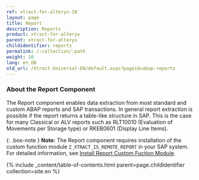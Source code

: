 ```yaml
---
ref: xtract-for-alteryx-10
layout: page
title: Report
description: Reports
product: xtract-for-alteryx
parent: xtract-for-alteryx
childidentifier: reports
permalink: /:collection/:path
weight: 10
lang: en_GB
old_url: /Xtract-Universal-EN/default.aspx?pageid=abap-reports
---
```



### About the Report Component

The Report component enables data extraction from most standard and custom ABAP reports and SAP transactions. 
In general report extraction is possible if the report returns a table-like structure in SAP. 
This is the case for many Classical or ALV reports such as RLT10010 (Evaluation of Movements per Storage type) or RKEB0601 (Display Line Items). 

{: .box-note }
**Note:** The Report component requires installation of the custom function module `Z_XTRACT_IS_REMOTE_REPORT` in your SAP system. For detailed information, see [Install Report Custom Fuction Module](../sap-customizing#installation-with-an-sap-transport).

{% include _content/table-of-contents.html parent=page.childidentifier collection=site.en %}
